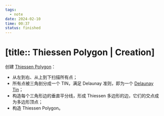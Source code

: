 ```yaml
---
tags:
  - note
date: 2024-02-10
time: 00:37
status: finished
---
```


# [title:: Thiessen Polygon | Creation]

创建 [Thiessen Polygon](thiessen_polygon.md)：

- 从左到右、从上到下扫描所有点；
- 所有点被三角剖分成一个 TIN，满足 Delaunay 准则，即为一个 [Delaunay Tin](delaunay_tin.md)；
- 构造每个三角形边的垂直平分线，形成 Thiessen 多边形的边，它们的交点成为多边形顶点；
- 构造 Thiessen Polygon。
